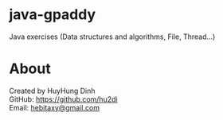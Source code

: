 # java-gpaddy
Java exercises (Data structures and algorithms, File, Thread...)

# About
Created by HuyHung Dinh<br>
GitHub: https://github.com/hu2di<br>
Email: hebitaxy@gmail.com

